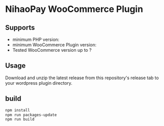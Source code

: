 # NihaoPay WooCommerce Plugin

## Supports

- minimum PHP version:
- minimum WooCommerce Plugin version:
- Tested WooCommerce version up to ?

## Usage

Download and unzip the latest release from this repository's release tab to your wordpress plugin directory.

## build

```sh
npm install
npm run packages-update
npm run build
```
